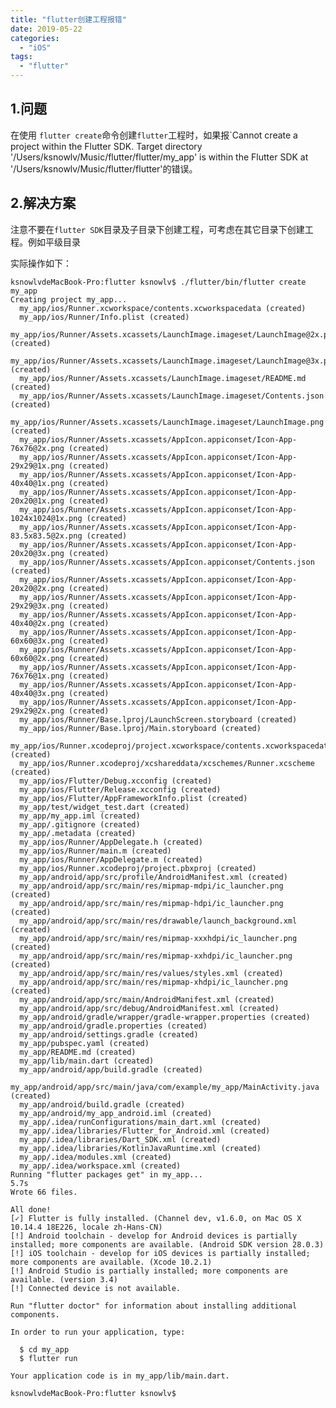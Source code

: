 ```yaml
---
title: "flutter创建工程报错"
date: 2019-05-22
categories:
  - "iOS"
tags:
  - "flutter"
---
```

<!--more-->

## 1.问题

在使用 `flutter create`命令创建`flutter`工程时，如果报`Cannot create a project within the Flutter SDK. Target directory '/Users/ksnowlv/Music/flutter/flutter/my_app' is within the Flutter SDK at
'/Users/ksnowlv/Music/flutter/flutter'的错误。

## 2.解决方案

注意不要在`flutter SDK`目录及子目录下创建工程，可考虑在其它目录下创建工程。例如平级目录

实际操作如下：

	ksnowlvdeMacBook-Pro:flutter ksnowlv$ ./flutter/bin/flutter create my_app
	Creating project my_app...
	  my_app/ios/Runner.xcworkspace/contents.xcworkspacedata (created)
	  my_app/ios/Runner/Info.plist (created)
	  my_app/ios/Runner/Assets.xcassets/LaunchImage.imageset/LaunchImage@2x.png (created)
	  my_app/ios/Runner/Assets.xcassets/LaunchImage.imageset/LaunchImage@3x.png (created)
	  my_app/ios/Runner/Assets.xcassets/LaunchImage.imageset/README.md (created)
	  my_app/ios/Runner/Assets.xcassets/LaunchImage.imageset/Contents.json (created)
	  my_app/ios/Runner/Assets.xcassets/LaunchImage.imageset/LaunchImage.png (created)
	  my_app/ios/Runner/Assets.xcassets/AppIcon.appiconset/Icon-App-76x76@2x.png (created)
	  my_app/ios/Runner/Assets.xcassets/AppIcon.appiconset/Icon-App-29x29@1x.png (created)
	  my_app/ios/Runner/Assets.xcassets/AppIcon.appiconset/Icon-App-40x40@1x.png (created)
	  my_app/ios/Runner/Assets.xcassets/AppIcon.appiconset/Icon-App-20x20@1x.png (created)
	  my_app/ios/Runner/Assets.xcassets/AppIcon.appiconset/Icon-App-1024x1024@1x.png (created)
	  my_app/ios/Runner/Assets.xcassets/AppIcon.appiconset/Icon-App-83.5x83.5@2x.png (created)
	  my_app/ios/Runner/Assets.xcassets/AppIcon.appiconset/Icon-App-20x20@3x.png (created)
	  my_app/ios/Runner/Assets.xcassets/AppIcon.appiconset/Contents.json (created)
	  my_app/ios/Runner/Assets.xcassets/AppIcon.appiconset/Icon-App-20x20@2x.png (created)
	  my_app/ios/Runner/Assets.xcassets/AppIcon.appiconset/Icon-App-29x29@3x.png (created)
	  my_app/ios/Runner/Assets.xcassets/AppIcon.appiconset/Icon-App-40x40@2x.png (created)
	  my_app/ios/Runner/Assets.xcassets/AppIcon.appiconset/Icon-App-60x60@3x.png (created)
	  my_app/ios/Runner/Assets.xcassets/AppIcon.appiconset/Icon-App-60x60@2x.png (created)
	  my_app/ios/Runner/Assets.xcassets/AppIcon.appiconset/Icon-App-76x76@1x.png (created)
	  my_app/ios/Runner/Assets.xcassets/AppIcon.appiconset/Icon-App-40x40@3x.png (created)
	  my_app/ios/Runner/Assets.xcassets/AppIcon.appiconset/Icon-App-29x29@2x.png (created)
	  my_app/ios/Runner/Base.lproj/LaunchScreen.storyboard (created)
	  my_app/ios/Runner/Base.lproj/Main.storyboard (created)
	  my_app/ios/Runner.xcodeproj/project.xcworkspace/contents.xcworkspacedata (created)
	  my_app/ios/Runner.xcodeproj/xcshareddata/xcschemes/Runner.xcscheme (created)
	  my_app/ios/Flutter/Debug.xcconfig (created)
	  my_app/ios/Flutter/Release.xcconfig (created)
	  my_app/ios/Flutter/AppFrameworkInfo.plist (created)
	  my_app/test/widget_test.dart (created)
	  my_app/my_app.iml (created)
	  my_app/.gitignore (created)
	  my_app/.metadata (created)
	  my_app/ios/Runner/AppDelegate.h (created)
	  my_app/ios/Runner/main.m (created)
	  my_app/ios/Runner/AppDelegate.m (created)
	  my_app/ios/Runner.xcodeproj/project.pbxproj (created)
	  my_app/android/app/src/profile/AndroidManifest.xml (created)
	  my_app/android/app/src/main/res/mipmap-mdpi/ic_launcher.png (created)
	  my_app/android/app/src/main/res/mipmap-hdpi/ic_launcher.png (created)
	  my_app/android/app/src/main/res/drawable/launch_background.xml (created)
	  my_app/android/app/src/main/res/mipmap-xxxhdpi/ic_launcher.png (created)
	  my_app/android/app/src/main/res/mipmap-xxhdpi/ic_launcher.png (created)
	  my_app/android/app/src/main/res/values/styles.xml (created)
	  my_app/android/app/src/main/res/mipmap-xhdpi/ic_launcher.png (created)
	  my_app/android/app/src/main/AndroidManifest.xml (created)
	  my_app/android/app/src/debug/AndroidManifest.xml (created)
	  my_app/android/gradle/wrapper/gradle-wrapper.properties (created)
	  my_app/android/gradle.properties (created)
	  my_app/android/settings.gradle (created)
	  my_app/pubspec.yaml (created)
	  my_app/README.md (created)
	  my_app/lib/main.dart (created)
	  my_app/android/app/build.gradle (created)
	  my_app/android/app/src/main/java/com/example/my_app/MainActivity.java (created)
	  my_app/android/build.gradle (created)
	  my_app/android/my_app_android.iml (created)
	  my_app/.idea/runConfigurations/main_dart.xml (created)
	  my_app/.idea/libraries/Flutter_for_Android.xml (created)
	  my_app/.idea/libraries/Dart_SDK.xml (created)
	  my_app/.idea/libraries/KotlinJavaRuntime.xml (created)
	  my_app/.idea/modules.xml (created)
	  my_app/.idea/workspace.xml (created)
	Running "flutter packages get" in my_app...                         5.7s
	Wrote 66 files.
	
	All done!
	[✓] Flutter is fully installed. (Channel dev, v1.6.0, on Mac OS X 10.14.4 18E226, locale zh-Hans-CN)
	[!] Android toolchain - develop for Android devices is partially installed; more components are available. (Android SDK version 28.0.3)
	[!] iOS toolchain - develop for iOS devices is partially installed; more components are available. (Xcode 10.2.1)
	[!] Android Studio is partially installed; more components are available. (version 3.4)
	[!] Connected device is not available.
	
	Run "flutter doctor" for information about installing additional components.
	
	In order to run your application, type:
	
	  $ cd my_app
	  $ flutter run
	
	Your application code is in my_app/lib/main.dart.
	
	ksnowlvdeMacBook-Pro:flutter ksnowlv$ 
